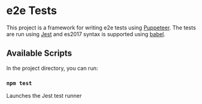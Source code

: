 # e2e Tests

This project is a framework for writing e2e tests using [Puppeteer](https://developers.google.com/web/tools/puppeteer). The tests are run using [Jest](https://jestjs.io/) and es2017 syntax is supported using [babel](https://babeljs.io/).

## Available Scripts

In the project directory, you can run:

### `npm test`

Launches the Jest test runner